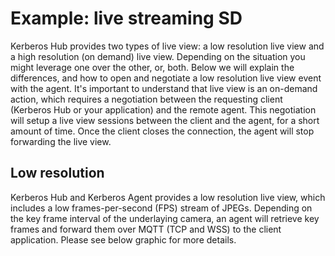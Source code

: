 # Example: live streaming SD

Kerberos Hub provides two types of live view: a low resolution live view and a high resolution  (on demand) live view. Depending on the situation you might leverage one over the other, or, both. Below we will explain the differences, and how to open and negotiate a low resolution live view event with the agent. It's important to understand that live view is an on-demand action, which requires a negotiation between the requesting client (Kerberos Hub or your application) and the remote agent. This negotiation will setup a live view sessions between the client and the agent, for a short amount of time. Once the client closes the connection, the agent will stop forwarding the live view.

## Low resolution

Kerberos Hub and Kerberos Agent provides a low resolution live view, which includes a low frames-per-second (FPS) stream of JPEGs. Depending on the key frame interval of the underlaying camera, an agent will retrieve key frames and forward them over MQTT (TCP and WSS) to the client application. Please see below graphic for more details.
